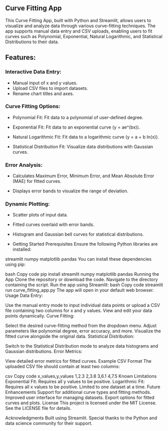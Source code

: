 ## Curve Fitting App

This Curve Fitting App, built with Python and Streamlit, allows users to visualize and analyze data through various curve-fitting techniques. The app supports manual data entry and CSV uploads, enabling users to fit curves such as Polynomial, Exponential, Natural Logarithmic, and Statistical Distributions to their data.

## Features:

### Interactive Data Entry:

 - Manual input of x and y values.
 - Upload CSV files to import datasets.
 - Rename chart titles and axes.

### Curve Fitting Options:

 - Polynomial Fit: Fit data to a polynomial of user-defined degree.

 - Exponential Fit: Fit data to an exponential curve (y = ae^(bx)).

 - Natural Logarithmic Fit: Fit data to a logarithmic curve (y = a + b ln(x)).

 - Statistical Distribution Fit: Visualize data distributions with Gaussian curves.

### Error Analysis:

 - Calculates Maximum Error, Minimum Error, and Mean Absolute Error (MAE) for fitted curves.

 - Displays error bands to visualize the range of deviation.

### Dynamic Plotting:

 - Scatter plots of input data.

 - Fitted curves overlaid with error bands.

 - Histogram and Gaussian bell curves for statistical distributions.
 - Getting Started
Prerequisites
Ensure the following Python libraries are installed:

streamlit
numpy
matplotlib
pandas
You can install these dependencies using pip:

bash
Copy code
pip install streamlit numpy matplotlib pandas
Running the App
Clone the repository or download the code.
Navigate to the directory containing the script.
Run the app using Streamlit:
bash
Copy code
streamlit run curve_fitting_app.py
The app will open in your default web browser.
Usage
Data Entry:

Use the manual entry mode to input individual data points or upload a CSV file containing two columns for x and y values.
View and edit your data points dynamically.
Curve Fitting:

Select the desired curve-fitting method from the dropdown menu.
Adjust parameters like polynomial degree, error accuracy, and more.
Visualize the fitted curve alongside the original data.
Statistical Distribution:

Switch to the Statistical Distribution mode to analyze data histograms and Gaussian distributions.
Error Metrics:

View detailed error metrics for fitted curves.
Example CSV Format
The uploaded CSV file should contain at least two columns:

csv
Copy code
x_values,y_values
1,2.3
2,3.8
3,6.1
4,7.5
Known Limitations
Exponential Fit: Requires all y values to be positive.
Logarithmic Fit: Requires all x values to be positive.
Limited to one dataset at a time.
Future Enhancements
Support for additional curve types and fitting methods.
Improved user interface for managing datasets.
Export options for fitted curves and plots.
License
This project is licensed under the MIT License. See the LICENSE file for details.

Acknowledgments
Built using Streamlit.
Special thanks to the Python and data science community for their support.
